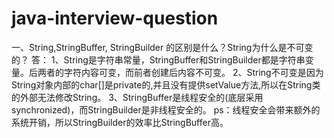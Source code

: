 # java-interview-question

一、String,StringBuffer, StringBuilder 的区别是什么？String为什么是不可变的？
答：
1、String是字符串常量，StringBuffer和StringBuilder都是字符串变量。后两者的字符内容可变，而前者创建后内容不可变。
2、String不可变是因为String对象内部的char[]是private的,并且没有提供setValue方法,所以在String类的外部无法修改String。
3、StringBuffer是线程安全的(底层采用synchronized)，而StringBuilder是非线程安全的。
ps：线程安全会带来额外的系统开销，所以StringBuilder的效率比StringBuffer高。
